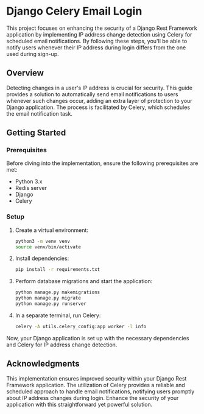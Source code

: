 # Django Celery Email Login

This project focuses on enhancing the security of a Django Rest Framework application by implementing IP address change detection using Celery for scheduled email notifications. By following these steps, you'll be able to notify users whenever their IP address during login differs from the one used during sign-up.

## Overview

Detecting changes in a user's IP address is crucial for security. This guide provides a solution to automatically send email notifications to users whenever such changes occur, adding an extra layer of protection to your Django application. The process is facilitated by Celery, which schedules the email notification task.

## Getting Started

### Prerequisites

Before diving into the implementation, ensure the following prerequisites are met:

- Python 3.x
- Redis server
- Django
- Celery

### Setup

1. Create a virtual environment:

   ```bash
   python3 -m venv venv
   source venv/bin/activate
   ```

2. Install dependencies:

   ```bash
   pip install -r requirements.txt
   ```

3. Perform database migrations and start the application:

   ```bash
   python manage.py makemigrations
   python manage.py migrate
   python manage.py runserver
   ```

4. In a separate terminal, run Celery:

   ```bash
   celery -A utils.celery_config:app worker -l info
   ```

Now, your Django application is set up with the necessary dependencies and Celery for IP address change detection.

## Acknowledgments

This implementation ensures improved security within your Django Rest Framework application. The utilization of Celery provides a reliable and scheduled approach to handle email notifications, notifying users promptly about IP address changes during login. Enhance the security of your application with this straightforward yet powerful solution.
